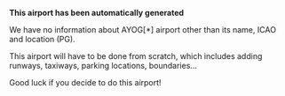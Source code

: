 **This airport has been automatically generated**

We have no information about AYOG[*] airport other than its name, ICAO and location (PG).

This airport will have to be done from scratch, which includes adding runways, taxiways, parking locations, boundaries...

Good luck if you decide to do this airport!